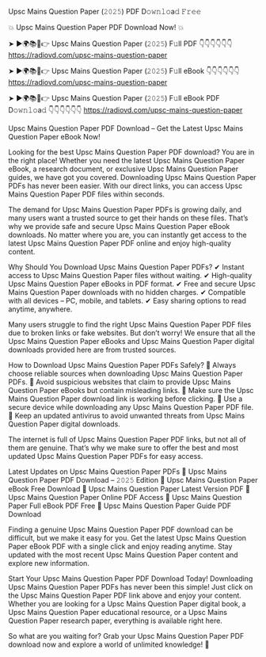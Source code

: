 Upsc Mains Question Paper (𝟸𝟶𝟸𝟻) PDF D𝚘𝚠𝚗𝚕𝚘a𝚍 𝙵𝚛𝚎𝚎

💥 Upsc Mains Question Paper PDF Download Now! 💥

➤ ►🌍📚📱👉 Upsc Mains Question Paper (𝟸𝟶𝟸𝟻) F𝚞ll PDF 👇👇👇👇👇👇
https://radiovd.com/upsc-mains-question-paper

➤ ►🌍📚📱👉 Upsc Mains Question Paper (𝟸𝟶𝟸𝟻) F𝚞ll eBook 👇👇👇👇👇👇
https://radiovd.com/upsc-mains-question-paper

➤ ►🌍📚📱👉 Upsc Mains Question Paper (𝟸𝟶𝟸𝟻) F𝚞ll eBook PDF D𝚘𝚠𝚗𝚕𝚘a𝚍 👇👇👇👇👇👇
https://radiovd.com/upsc-mains-question-paper

Upsc Mains Question Paper PDF Download – Get the Latest Upsc Mains Question Paper eBook Now!

Looking for the best Upsc Mains Question Paper PDF download? You are in the right place! Whether you need the latest Upsc Mains Question Paper eBook, a research document, or exclusive Upsc Mains Question Paper guides, we have got you covered. Downloading Upsc Mains Question Paper PDFs has never been easier. With our direct links, you can access Upsc Mains Question Paper PDF files within seconds.

The demand for Upsc Mains Question Paper PDFs is growing daily, and many users want a trusted source to get their hands on these files. That’s why we provide safe and secure Upsc Mains Question Paper eBook downloads. No matter where you are, you can instantly get access to the latest Upsc Mains Question Paper PDF online and enjoy high-quality content.

Why Should You Download Upsc Mains Question Paper PDFs?
✔ Instant access to Upsc Mains Question Paper files without waiting.
✔ High-quality Upsc Mains Question Paper eBooks in PDF format.
✔ Free and secure Upsc Mains Question Paper downloads with no hidden charges.
✔ Compatible with all devices – PC, mobile, and tablets.
✔ Easy sharing options to read anytime, anywhere.

Many users struggle to find the right Upsc Mains Question Paper PDF files due to broken links or fake websites. But don’t worry! We ensure that all the Upsc Mains Question Paper eBooks and Upsc Mains Question Paper digital downloads provided here are from trusted sources.

How to Download Upsc Mains Question Paper PDFs Safely?
📌 Always choose reliable sources when downloading Upsc Mains Question Paper PDFs.
📌 Avoid suspicious websites that claim to provide Upsc Mains Question Paper eBooks but contain misleading links.
📌 Make sure the Upsc Mains Question Paper download link is working before clicking.
📌 Use a secure device while downloading any Upsc Mains Question Paper PDF file.
📌 Keep an updated antivirus to avoid unwanted threats from Upsc Mains Question Paper digital downloads.

The internet is full of Upsc Mains Question Paper PDF links, but not all of them are genuine. That’s why we make sure to offer the best and most updated Upsc Mains Question Paper PDFs for easy access.

Latest Updates on Upsc Mains Question Paper PDFs
🔹 Upsc Mains Question Paper PDF Download – 𝟸𝟶𝟸𝟻 Edition
🔹 Upsc Mains Question Paper eBook Free Download
🔹 Upsc Mains Question Paper Latest Version PDF
🔹 Upsc Mains Question Paper Online PDF Access
🔹 Upsc Mains Question Paper Full eBook PDF Free
🔹 Upsc Mains Question Paper Guide PDF Download

Finding a genuine Upsc Mains Question Paper PDF download can be difficult, but we make it easy for you. Get the latest Upsc Mains Question Paper eBook PDF with a single click and enjoy reading anytime. Stay updated with the most recent Upsc Mains Question Paper content and explore new information.

Start Your Upsc Mains Question Paper PDF Download Today!
Downloading Upsc Mains Question Paper PDFs has never been this simple! Just click on the Upsc Mains Question Paper PDF link above and enjoy your content. Whether you are looking for a Upsc Mains Question Paper digital book, a Upsc Mains Question Paper educational resource, or a Upsc Mains Question Paper research paper, everything is available right here.

So what are you waiting for? Grab your Upsc Mains Question Paper PDF download now and explore a world of unlimited knowledge! 🚀